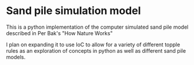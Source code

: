 # Sand pile simulation model 

This is a python implementation of the computer simulated sand pile model described in Per Bak's "How Nature Works"

I plan on expanding it to use IoC to allow for a variety of different topple rules as an exploration of concepts in python as well as different sand pile models. 